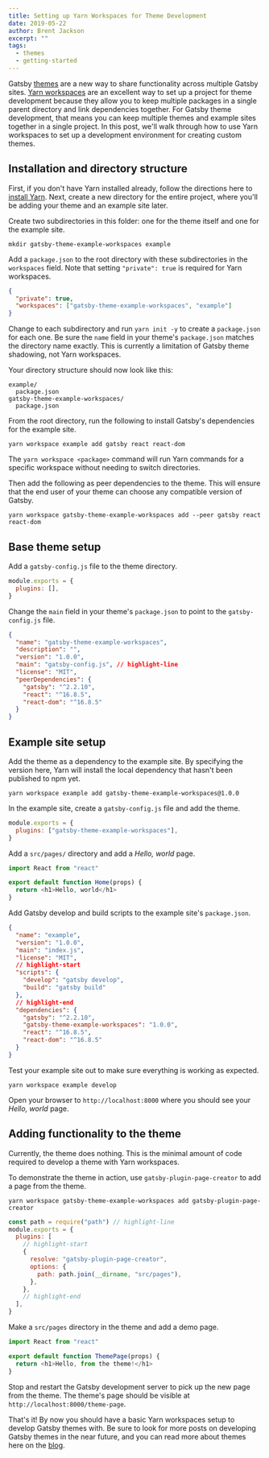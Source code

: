 ```yaml
---
title: Setting up Yarn Workspaces for Theme Development
date: 2019-05-22
author: Brent Jackson
excerpt: ""
tags:
  - themes
  - getting-started
---
```


Gatsby [themes][themes-tag] are a new way to share functionality across multiple Gatsby sites. [Yarn workspaces][] are an excellent way to set up a project for theme development because they allow you to keep multiple packages in a single parent directory and link dependencies together. For Gatsby theme development, that means you can keep multiple themes and example sites together in a single project. In this post, we'll walk through how to use Yarn workspaces to set up a development environment for creating custom themes.

## Installation and directory structure

First, if you don't have Yarn installed already, follow the directions here to [install Yarn][]. Next, create a new directory for the entire project, where you'll be adding your theme and an example site later.

Create two subdirectories in this folder: one for the theme itself and one for the example site.

```shell
mkdir gatsby-theme-example-workspaces example
```

Add a `package.json` to the root directory with these subdirectories in the `workspaces` field. Note that setting `"private": true` is required for Yarn workspaces.

```json:title=package.json
{
  "private": true,
  "workspaces": ["gatsby-theme-example-workspaces", "example"]
}
```

Change to each subdirectory and run `yarn init -y` to create a `package.json` for each one. Be sure the `name` field in your theme's `package.json` matches the directory name exactly. This is currently a limitation of Gatsby theme shadowing, not Yarn workspaces.

Your directory structure should now look like this:

```text
example/
  package.json
gatsby-theme-example-workspaces/
  package.json
```

From the root directory, run the following to install Gatsby's dependencies for the example site.

```shell
yarn workspace example add gatsby react react-dom
```

The `yarn workspace <package>` command will run Yarn commands for a specific workspace without needing to switch directories.

Then add the following as peer dependencies to the theme. This will ensure that the end user of your theme can choose any compatible version of Gatsby.

```shell
yarn workspace gatsby-theme-example-workspaces add --peer gatsby react react-dom
```

## Base theme setup

Add a `gatsby-config.js` file to the theme directory.

```js:title=gatsby-theme-example-workspaces/gatsby-config.js
module.exports = {
  plugins: [],
}
```

Change the `main` field in your theme's `package.json` to point to the `gatsby-config.js` file.

```json:title=gatsby-theme-example-workspaces/package.json
{
  "name": "gatsby-theme-example-workspaces",
  "description": "",
  "version": "1.0.0",
  "main": "gatsby-config.js", // highlight-line
  "license": "MIT",
  "peerDependencies": {
    "gatsby": "^2.2.10",
    "react": "^16.8.5",
    "react-dom": "^16.8.5"
  }
}
```

## Example site setup

Add the theme as a dependency to the example site. By specifying the version here, Yarn will install the local dependency that hasn't been published to npm yet.

```shell
yarn workspace example add gatsby-theme-example-workspaces@1.0.0
```

In the example site, create a `gatsby-config.js` file and add the theme.

```js:title=example/gatsby-config.js
module.exports = {
  plugins: ["gatsby-theme-example-workspaces"],
}
```

Add a `src/pages/` directory and add a _Hello, world_ page.

```jsx:title=example/src/pages/index.js
import React from "react"

export default function Home(props) {
  return <h1>Hello, world</h1>
}
```

Add Gatsby develop and build scripts to the example site's `package.json`.

```json:title=example/package.json
{
  "name": "example",
  "version": "1.0.0",
  "main": "index.js",
  "license": "MIT",
  // highlight-start
  "scripts": {
    "develop": "gatsby develop",
    "build": "gatsby build"
  },
  // highlight-end
  "dependencies": {
    "gatsby": "^2.2.10",
    "gatsby-theme-example-workspaces": "1.0.0",
    "react": "^16.8.5",
    "react-dom": "^16.8.5"
  }
}
```

Test your example site out to make sure everything is working as expected.

```shell
yarn workspace example develop
```

Open your browser to `http://localhost:8000` where you should see your _Hello, world_ page.

## Adding functionality to the theme

Currently, the theme does nothing. This is the minimal amount of code required to develop a theme with Yarn workspaces.

To demonstrate the theme in action, use `gatsby-plugin-page-creator` to add a page from the theme.

```shell
yarn workspace gatsby-theme-example-workspaces add gatsby-plugin-page-creator
```

```js:title=gatsby-theme-example-workspaces/gatsby-config.js
const path = require("path") // highlight-line
module.exports = {
  plugins: [
    // highlight-start
    {
      resolve: "gatsby-plugin-page-creator",
      options: {
        path: path.join(__dirname, "src/pages"),
      },
    },
    // highlight-end
  ],
}
```

Make a `src/pages` directory in the theme and add a demo page.

```jsx:title=gatsby-theme-example-workspaces/src/pages/theme-page.js
import React from "react"

export default function ThemePage(props) {
  return <h1>Hello, from the theme!</h1>
}
```

Stop and restart the Gatsby development server to pick up the new page from the theme. The theme's page should be visible at `http://localhost:8000/theme-page`.

That's it! By now you should have a basic Yarn workspaces setup to develop Gatsby themes with. Be sure to look for more posts on developing Gatsby themes in the near future, and you can read more about themes here on the [blog][themes-tag].

[themes-tag]: /blog/tags/themes
[yarn workspaces]: https://yarnpkg.com/lang/en/docs/workspaces/
[install yarn]: https://yarnpkg.com/en/docs/install
